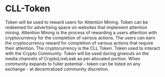 # CLL-Token
Token will be used to reward users for Attention Mining.
Token can be redeemed for advertising space on websites that implement attention mining.
Attention Mining is the process of rewarding a users attention with cryptocurrency for the completion of various actions. The users can earn the cryptocurrency reward for completion of various actions that require their attention. The cryptocurrency is the CLL Token.
Token used to interact with the Crypto Community.
Token will be used during giveouts on the media channels of CryptoLiveLeak as per allocated portion.
When community expands to fuller potential - token can be listed on any exchange - at decentralized community discretion.
